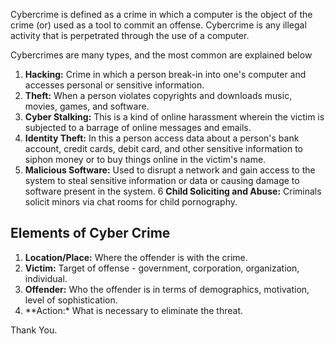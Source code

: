 Cybercrime is defined as a crime in which a computer is the object of the crime (or) used as a tool to commit an offense. Cybercrime is any illegal activity that is perpetrated through the use of a computer.

Cybercrimes are many types, and the most common are explained below

<ol>
<li><strong>Hacking:</strong> Crime in which a person break-in into one's computer and accesses personal or sensitive information.</li>
<li><strong>Theft:</strong> When a person violates copyrights and downloads music, movies, games, and software.</li>
<li><strong>Cyber Stalking:</strong> This is a kind of online harassment wherein the victim is subjected to a barrage of online messages and emails.</li>
<li><strong>Identity Theft:</strong> In this a person access data about a person's bank account, credit cards, debit card, and other sensitive information to siphon money or to buy things online in the victim's name.</li>
<li><strong>Malicious Software:</strong> Used to disrupt a network and gain access to the system to steal sensitive information or data or causing damage to software present in the system.
6 <strong>Child Soliciting and Abuse:</strong> Criminals solicit minors via chat rooms for child pornography.</li>
</ol>

<h2>Elements of Cyber Crime</h2>

<ol>
<li><strong>Location/Place:</strong> Where the offender is with the crime.</li>
<li><strong>Victim:</strong>  Target of offense - government, corporation, organization, individual.</li>
<li><strong>Offender:</strong> Who the offender is in terms of demographics, motivation, level of sophistication.</li>
<li>**Action:* What is necessary to eliminate the threat.</li>
</ol>

Thank You.
